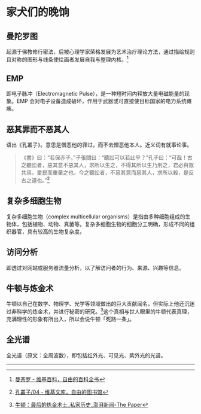 # 家犬们的晚饷

## 曼陀罗图

起源于佛教修行密法，后被心理学家荣格发展为艺术治疗理论方法，通过描绘规则且对称的图形与线条使绘画者发展自我与整理内核。[^1]

## EMP

即电子脉冲（Electromagnetic Pulse），是一种短时间内释放大量电磁能量的现象。EMP 会对电子设备造成破坏，作用于武器或可直接使目标国家的电力系统瘫痪。

## 恶其罪而不恶其人

语出《孔叢子》。意思是憎恶他的罪过，而不去憎恶他本人。近义词有就事论事。

> 《書》曰：“若保赤子。”子張問曰：“聽訟可以若此乎？”孔子曰：“可哉！古之聽訟者，惡其意不惡其人，求所以生之，不得其所以生乃刑之，君必與眾共焉，愛民而重棄之也。今之聽訟者，不惡其意而惡其人，求所以殺，是反古之道也。”[^2]

## 复杂多细胞生物

复杂多细胞生物（complex multicellular organisms）是指由多种细胞组成的生物体，包括植物、动物、真菌等。复杂多细胞生物的细胞分工明确，形成不同的组织器官，具有较高的生物复杂度。

## 访问分析

即透过对网站或服务器流量分析，以了解访问者的行为、来源、兴趣等信息。

## 牛顿与炼金术

牛顿以自己在数学、物理学、光学等领域做出的巨大贡献闻名，但实际上他还沉迷过非科学的炼金术，并进行秘密的研究。[^3]这个真相与世人眼里的牛顿代表真理，充满理性的形象有所出入，所以会说牛顿「死路一条」。

## 全光谱

全光谱（原文：全周波数），即包括红外光、可见光、紫外光的光谱。

---

[^1]: [曼荼罗 - 维基百科，自由的百科全书](https://zh.wikipedia.org/wiki/%E6%9B%BC%E8%8D%BC%E7%BE%85)
[^2]: [孔叢子/04 - 维基文库，自由的图书馆](https://zh.wikisource.org/wiki/%E5%AD%94%E5%8F%A2%E5%AD%90/04)
[^3]: [牛顿：最后的炼金术士_私家历史_澎湃新闻-The Paper](https://www.thepaper.cn/newsDetail_forward_1452499)
